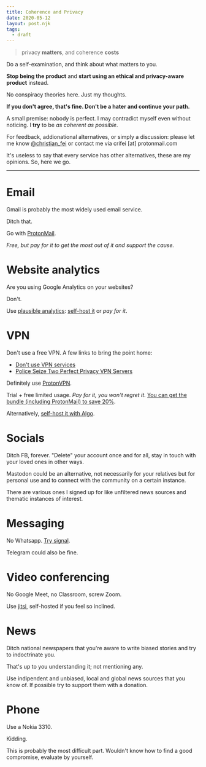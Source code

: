 ```yaml
---
title: Coherence and Privacy
date: 2020-05-12
layout: post.njk
tags:
  - draft
---
```


> privacy **matters**, and coherence **costs**

Do a self-examination, and think about what matters to you.

**Stop being the product** and **start using an ethical and privacy-aware product** instead.

No conspiracy theories here. Just my thoughts.

**If you don't agree, that's fine. Don't be a hater and continue your path.**

A small premise: nobody is perfect. I may contradict myself even without noticing. I **try** to be *as coherent as possible*.

For feedback, addionational alternatives, or simply a discussion: please let me know [@christian_fei](https://twitter.com/christian_fei) or contact me via crifei [at] protonmail.com

It's useless to say that every service has other alternatives, these are my opinions. So, here we go.

---

# Email

Gmail is probably the most widely used email service.

Ditch that.

Go with [ProtonMail](https://proton.go2cloud.org/aff_c?offer_id=15&aff_id=1721&source=blog).

*Free, but pay for it to get the most out of it and support the cause.*

# Website analytics

Are you using Google Analytics on your websites?

Don't.

Use [plausible analytics](https://plausible.io/): [self-host it](/posts/2020-04-24-Resuming-Elixir-by-self-hosting-plausible-analytics/) or *pay for it*.

# VPN

Don't use a free VPN. A few links to bring the point home:

- [Don't use VPN services](https://gist.github.com/joepie91/5a9909939e6ce7d09e29)
- [Police Seize Two Perfect Privacy VPN Servers](https://torrentfreak.com/police-seize-two-perfect-privacy-vpn-servers-160902/)

Definitely use [ProtonVPN](https://proton.go2cloud.org/aff_c?offer_id=10&aff_id=1721&source=blog).

Trial + free limited usage. *Pay for it, you won't regret it*. [You can get the bundle (including ProtonMail) to save 20%](https://proton.go2cloud.org/aff_c?offer_id=15&aff_id=1721).

Alternatively, [self-host it with Algo](https://github.com/trailofbits/algo).

# Socials

Ditch FB, forever. "Delete" your account once and for all, stay in touch with your loved ones in other ways.

Mastodon could be an alternative, not necessarily for your relatives but for personal use and to connect with the community on a certain instance.

There are various ones I signed up for like unfiltered news sources and thematic instances of interest.

# Messaging

No Whatsapp. [Try signal](https://www.signal.org/).

Telegram could also be fine.

# Video conferencing

No Google Meet, no Classroom, screw Zoom.

Use [jitsi](https://jitsi.org/), self-hosted if you feel so inclined.

# News

Ditch national newspapers that you're aware to write biased stories and try to indoctrinate you.

That's up to you understanding it; not mentioning any.

Use indipendent and unbiased, local and global news sources that you know of. If possible try to support them with a donation.

# Phone

Use a Nokia 3310.

Kidding.

This is probably the most difficult part. Wouldn't know how to find a good compromise, evaluate by yourself.
